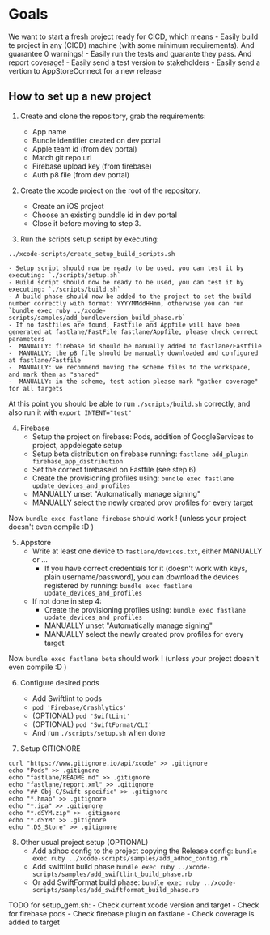 # Goals

We want to start a fresh project ready for CICD, which means
    - Easily build te project in any (CICD)  machine (with some minimum requirements). And guarantee 0 warnings!
    - Easily run the tests and guarante they pass. And report coverage!
    - Easily send a test version to stakeholders
    - Easily send a vertion to AppStoreConnect for a new release

## How to set up a new project
1. Create and clone the repository, grab the requirements:
    - App name
    - Bundle identifier created on dev portal
    - Apple team id (from dev portal)
    - Match git repo url
    - Firebase upload key (from firebase)
    - Auth p8 file (from dev portal)

2. Create the xcode project on the root of the repository.
    - Create an iOS project
    - Choose an existing bunddle id in dev portal
    - Close it before moving to step 3.

3. Run the scripts setup script by executing:
```
../xcode-scripts/create_setup_build_scripts.sh
```
    - Setup script should now be ready to be used, you can test it by executing: `./scripts/setup.sh`
    - Build script should now be ready to be used, you can test it by executing: `./scripts/build.sh`
    - A build phase should now be added to the project to set the build number correctly with format: YYYYMMddHHmm, otherwise you can run `bundle exec ruby ../xcode-scripts/samples/add_bundleversion_build_phase.rb`
    - If no fastfiles are found, Fastfile and Appfile will have been generated at fastlane/FastFile fastlane/Appfile, please check correct parameters
    -  MANUALLY: firebase id should be manually added to fastlane/Fastfile
    -  MANUALLY: the p8 file should be manually downloaded and configured at fastlane/Fastfile
    -  MANUALLY: we recommend moving the scheme files to the workspace, and mark them as "shared"
    -  MANUALLY: in the scheme, test action please mark "gather coverage" for all targets

At this point you should be able to run `./scripts/build.sh` correctly, and also run it with `export INTENT="test"`

4. Firebase
    - Setup the project on firebase: Pods, addition of GoogleServices to project, appdelegate setup
    - Setup beta distribution on firebase running: `fastlane add_plugin firebase_app_distribution`
    - Set the correct firebaseid on Fastfile (see step 6)
    - Create the provisioning profiles using: `bundle exec fastlane update_devices_and_profiles`
    - MANUALLY unset "Automatically manage signing" 
    - MANUALLY select the newly created prov profiles for every target

Now `bundle exec fastlane firebase` should work ! (unless your project doesn't even compile :D )

5. Appstore
    - Write at least one device to `fastlane/devices.txt`, either MANUALLY or ... 
      - If you have correct credentials for it (doesn't work with keys, plain username/password), you can download the devices registered by running: `bundle exec fastlane update_devices_and_profiles`
    - If not done in step 4:
      - Create the provisioning profiles using: `bundle exec fastlane update_devices_and_profiles`
      - MANUALLY unset "Automatically manage signing"
      - MANUALLY select the newly created prov profiles for every target

Now `bundle exec fastlane beta` should work ! (unless your project doesn't even compile :D )

6. Configure desired pods
    - Add Swiftlint to pods 
    - `pod 'Firebase/Crashlytics'`
    - (OPTIONAL) `pod 'SwiftLint'`
    - (OPTIONAL) `pod 'SwiftFormat/CLI'` 
    - And run `./scripts/setup.sh` when done

7. Setup GITIGNORE
```
curl "https://www.gitignore.io/api/xcode" >> .gitignore
echo "Pods" >> .gitignore 
echo "fastlane/README.md" >> .gitignore 
echo "fastlane/report.xml" >> .gitignore 
echo "## Obj-C/Swift specific" >> .gitignore
echo "*.hmap" >> .gitignore
echo "*.ipa" >> .gitignore
echo "*.dSYM.zip" >> .gitignore
echo "*.dSYM" >> .gitignore
echo ".DS_Store" >> .gitignore
```
8. Other usual project setup (OPTIONAL)
    - Add adhoc config to the project copying the Release config: `bundle exec ruby ../xcode-scripts/samples/add_adhoc_config.rb`
    - Add swiftlint build phase `bundle exec ruby ../xcode-scripts/samples/add_swiftlint_build_phase.rb`
    - Or add SwiftFormat build phase: `bundle exec ruby ../xcode-scripts/samples/add_swiftformat_build_phase.rb`

TODO for setup_gem.sh:
    - Check current xcode version and target
    - Check for firebase pods
    - Check firebase plugin on fastlane
    - Check coverage is added to target
